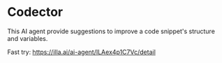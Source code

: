 # Codector

This AI agent provide suggestions to improve a code snippet's structure and variables.

Fast try: https://illa.ai/ai-agent/ILAex4p1C7Vc/detail